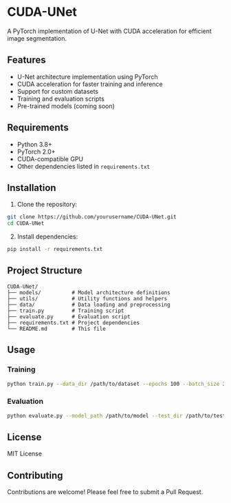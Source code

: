 # CUDA-UNet

A PyTorch implementation of U-Net with CUDA acceleration for efficient image segmentation.

## Features

- U-Net architecture implementation using PyTorch
- CUDA acceleration for faster training and inference
- Support for custom datasets
- Training and evaluation scripts
- Pre-trained models (coming soon)

## Requirements

- Python 3.8+
- PyTorch 2.0+
- CUDA-compatible GPU
- Other dependencies listed in `requirements.txt`

## Installation

1. Clone the repository:
```bash
git clone https://github.com/yourusername/CUDA-UNet.git
cd CUDA-UNet
```

2. Install dependencies:
```bash
pip install -r requirements.txt
```

## Project Structure

```
CUDA-UNet/
├── models/          # Model architecture definitions
├── utils/           # Utility functions and helpers
├── data/            # Data loading and preprocessing
├── train.py         # Training script
├── evaluate.py      # Evaluation script
├── requirements.txt # Project dependencies
└── README.md        # This file
```

## Usage

### Training

```bash
python train.py --data_dir /path/to/dataset --epochs 100 --batch_size 32
```

### Evaluation

```bash
python evaluate.py --model_path /path/to/model --test_dir /path/to/test/data
```

## License

MIT License

## Contributing

Contributions are welcome! Please feel free to submit a Pull Request. 